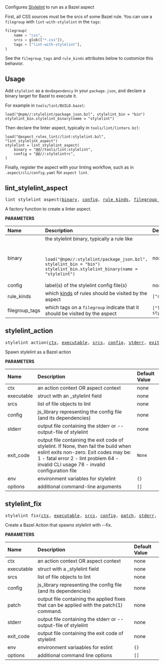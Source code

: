 <!-- Generated with Stardoc: http://skydoc.bazel.build -->

Configures [Stylelint](https://stylelint.io/) to run as a Bazel aspect

First, all CSS sources must be the srcs of some Bazel rule.
You can use a `filegroup` with `lint-with-stylelint` in the `tags`:

```python
filegroup(
    name = "css",
    srcs = glob(["*.css"]),
    tags = ["lint-with-stylelint"],
)
```

See the `filegroup_tags` and `rule_kinds` attributes below to customize this behavior.

## Usage

Add `stylelint` as a `devDependency` in your `package.json`, and declare a binary target for Bazel to execute it.

For example in `tools/lint/BUILD.bazel`:

```starlark
load("@npm//:stylelint/package_json.bzl", stylelint_bin = "bin")
stylelint_bin.stylelint_binary(name = "stylelint")
```

Then declare the linter aspect, typically in `tools/lint/linters.bzl`:

```starlark
load("@aspect_rules_lint//lint:stylelint.bzl", "lint_stylelint_aspect")
stylelint = lint_stylelint_aspect(
    binary = "@@//tools/lint:stylelint",
    config = "@@//:stylelintrc",
)
```

Finally, register the aspect with your linting workflow, such as in `.aspect/cli/config.yaml` for `aspect lint`.


<a id="lint_stylelint_aspect"></a>

## lint_stylelint_aspect

<pre>
lint_stylelint_aspect(<a href="#lint_stylelint_aspect-binary">binary</a>, <a href="#lint_stylelint_aspect-config">config</a>, <a href="#lint_stylelint_aspect-rule_kinds">rule_kinds</a>, <a href="#lint_stylelint_aspect-filegroup_tags">filegroup_tags</a>)
</pre>

A factory function to create a linter aspect.

**PARAMETERS**


| Name  | Description | Default Value |
| :------------- | :------------- | :------------- |
| <a id="lint_stylelint_aspect-binary"></a>binary |  the stylelint binary, typically a rule like<br><br><pre><code> load("@npm//:stylelint/package_json.bzl", stylelint_bin = "bin") stylelint_bin.stylelint_binary(name = "stylelint") </code></pre>   |  none |
| <a id="lint_stylelint_aspect-config"></a>config |  label(s) of the stylelint config file(s)   |  none |
| <a id="lint_stylelint_aspect-rule_kinds"></a>rule_kinds |  which [kinds](https://bazel.build/query/language#kind) of rules should be visited by the aspect   |  <code>["css_library"]</code> |
| <a id="lint_stylelint_aspect-filegroup_tags"></a>filegroup_tags |  which tags on a <code>filegroup</code> indicate that it should be visited by the aspect   |  <code>["lint-with-stylelint"]</code> |


<a id="stylelint_action"></a>

## stylelint_action

<pre>
stylelint_action(<a href="#stylelint_action-ctx">ctx</a>, <a href="#stylelint_action-executable">executable</a>, <a href="#stylelint_action-srcs">srcs</a>, <a href="#stylelint_action-config">config</a>, <a href="#stylelint_action-stderr">stderr</a>, <a href="#stylelint_action-exit_code">exit_code</a>, <a href="#stylelint_action-env">env</a>, <a href="#stylelint_action-options">options</a>)
</pre>

Spawn stylelint as a Bazel action

**PARAMETERS**


| Name  | Description | Default Value |
| :------------- | :------------- | :------------- |
| <a id="stylelint_action-ctx"></a>ctx |  an action context OR aspect context   |  none |
| <a id="stylelint_action-executable"></a>executable |  struct with an _stylelint field   |  none |
| <a id="stylelint_action-srcs"></a>srcs |  list of file objects to lint   |  none |
| <a id="stylelint_action-config"></a>config |  js_library representing the config file (and its dependencies)   |  none |
| <a id="stylelint_action-stderr"></a>stderr |  output file containing the stderr or --output-file of stylelint   |  none |
| <a id="stylelint_action-exit_code"></a>exit_code |  output file containing the exit code of stylelint. If None, then fail the build when eslint exits non-zero. Exit codes may be:     1 - fatal error     2 - lint problem     64 - invalid CLI usage     78 - invalid configuration file   |  <code>None</code> |
| <a id="stylelint_action-env"></a>env |  environment variables for stylelint   |  <code>{}</code> |
| <a id="stylelint_action-options"></a>options |  additional command-line arguments   |  <code>[]</code> |


<a id="stylelint_fix"></a>

## stylelint_fix

<pre>
stylelint_fix(<a href="#stylelint_fix-ctx">ctx</a>, <a href="#stylelint_fix-executable">executable</a>, <a href="#stylelint_fix-srcs">srcs</a>, <a href="#stylelint_fix-config">config</a>, <a href="#stylelint_fix-patch">patch</a>, <a href="#stylelint_fix-stderr">stderr</a>, <a href="#stylelint_fix-exit_code">exit_code</a>, <a href="#stylelint_fix-env">env</a>, <a href="#stylelint_fix-options">options</a>)
</pre>

Create a Bazel Action that spawns stylelint with --fix.

**PARAMETERS**


| Name  | Description | Default Value |
| :------------- | :------------- | :------------- |
| <a id="stylelint_fix-ctx"></a>ctx |  an action context OR aspect context   |  none |
| <a id="stylelint_fix-executable"></a>executable |  struct with a _stylelint field   |  none |
| <a id="stylelint_fix-srcs"></a>srcs |  list of file objects to lint   |  none |
| <a id="stylelint_fix-config"></a>config |  js_library representing the config file (and its dependencies)   |  none |
| <a id="stylelint_fix-patch"></a>patch |  output file containing the applied fixes that can be applied with the patch(1) command.   |  none |
| <a id="stylelint_fix-stderr"></a>stderr |  output file containing the stderr or --output-file of stylelint   |  none |
| <a id="stylelint_fix-exit_code"></a>exit_code |  output file containing the exit code of stylelint   |  none |
| <a id="stylelint_fix-env"></a>env |  environment variaables for eslint   |  <code>{}</code> |
| <a id="stylelint_fix-options"></a>options |  additional command line options   |  <code>[]</code> |


